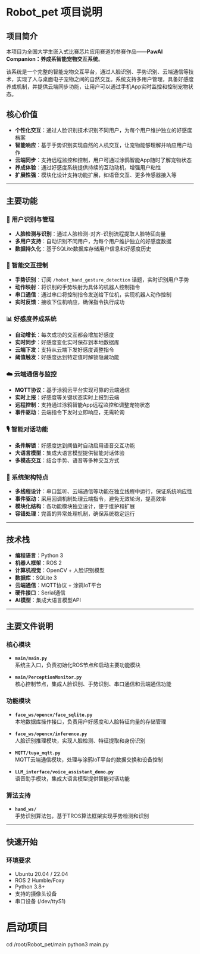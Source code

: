 # Robot_pet 项目说明

## 项目简介

本项目为全国大学生嵌入式比赛芯片应用赛道的参赛作品——**PawAI Companion：养成系智能宠物交互系统**。

该系统是一个完整的智能宠物交互平台，通过人脸识别、手势识别、云端通信等技术，实现了人与桌面电子宠物之间的自然交互。系统支持多用户管理，具备好感度养成机制，并提供云端同步功能，让用户可以通过手机App实时监控和控制宠物状态。

## 核心价值

- **个性化交互**：通过人脸识别技术识别不同用户，为每个用户维护独立的好感度档案
- **智能响应**：基于手势识别实现自然的人机交互，让宠物能够理解并响应用户动作
- **云端同步**：支持远程监控和控制，用户可通过涂鸦智能App随时了解宠物状态
- **养成体验**：通过好感度系统提供持续的互动动机，增强用户粘性
- **扩展性强**：模块化设计支持功能扩展，如语音交互、更多传感器接入等

---

## 主要功能

### 🎯 用户识别与管理
- **人脸检测与识别**：通过人脸检测-对齐-识别流程提取人脸特征向量
- **多用户支持**：自动识别不同用户，为每个用户维护独立的好感度数据
- **数据持久化**：基于SQLite数据库存储用户信息和好感度历史

### 🤖 智能交互控制
- **手势识别**：订阅 `/hobot_hand_gesture_detection` 话题，实时识别用户手势
- **动作映射**：将识别的手势映射为具体的机器人控制指令
- **串口通信**：通过串口将控制指令发送给下位机，实现机器人动作控制
- **实时反馈**：接收下位机响应，确保指令执行成功

### 📊 好感度养成系统
- **自动增长**：每次成功的交互都会增加好感度
- **实时同步**：好感度变化实时保存到本地数据库
- **云端下发**：支持从云端下发好感度调整指令
- **阈值触发**：好感度达到特定值时解锁隐藏功能

### ☁️ 云端通信与监控
- **MQTT协议**：基于涂鸦云平台实现可靠的云端通信
- **实时上报**：好感度等关键状态实时上报到云端
- **远程控制**：支持通过涂鸦智能App远程监控和调整宠物状态
- **事件驱动**：云端指令下发时立即响应，无需轮询

### 🎙️ 智能对话功能
- **条件解锁**：好感度达到阈值时自动启用语音交互功能
- **大语言模型**：集成大语言模型提供智能对话体验
- **多模态交互**：结合手势、语音等多种交互方式

### 🔧 系统架构特点
- **多线程设计**：串口监听、云端通信等功能在独立线程中运行，保证系统响应性
- **事件驱动**：采用回调机制处理云端指令，避免无效轮询，提高效率
- **模块化结构**：各功能模块独立设计，便于维护和扩展
- **容错处理**：完善的异常处理机制，确保系统稳定运行

---

## 技术栈

- **编程语言**：Python 3
- **机器人框架**：ROS 2 
- **计算机视觉**：OpenCV + 人脸识别模型
- **数据库**：SQLite 3
- **云端通信**：MQTT协议 + 涂鸦IoT平台
- **硬件接口**：Serial通信
- **AI模型**：集成大语言模型API


---

## 主要文件说明

### 核心模块
- **`main/main.py`**  
  系统主入口，负责初始化ROS节点和启动主要功能模块

- **`main/PerceptionMonitor.py`**  
  核心控制节点，集成人脸识别、手势识别、串口通信和云端通信功能

### 功能模块
- **`face_ws/opencv/face_sqlite.py`**  
  本地数据库操作接口，负责用户好感度和人脸特征向量的存储管理

- **`face_ws/opencv/inference.py`**  
  人脸识别推理模块，实现人脸检测、特征提取和身份识别

- **`MQTT/tuya_mqtt.py`**  
  MQTT云端通信模块，处理与涂鸦IoT平台的数据交换和设备控制

- **`LLM_interface/voice_assistant_demo.py`**  
  语音助手模块，集成大语言模型提供智能对话功能

### 算法支持
- **`hand_ws/`**  
  手势识别算法包，基于TROS算法框架实现手势检测和识别

---

## 快速开始

### 环境要求
- Ubuntu 20.04 / 22.04
- ROS 2 Humble/Foxy
- Python 3.8+
- 支持的摄像头设备
- 串口设备 (/dev/ttyS1)

# 启动项目
cd /root/Robot_pet/main
python3 main.py

